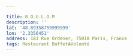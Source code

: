 ```yaml
---

title: B.O.U.L.O.M
description: ''
lat: '48.89358759999999'
lon: '2.3356451'
address: 181 Rue Ordener, 75018 Paris, France
tags: Restaurant BuffetAVolonté
---
```

